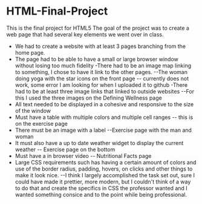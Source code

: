 # HTML-Final-Project
This is the final project for HTML5 
The goal of the project was to create a web page that had several key elements we went over in class.
 - We had to create a website with at least 3 pages branching from the home page.
 - The page had to be able to have a small or large browser window without losing too much fidelity 
 -There had to be an image map linking to something, I chose to have it link to the other pages. 
    --The woman doing yoga with the star icons on the front page
    -- currently does not work, some error I am looking for when I uploaded it to github
 -There had to be at least three image links that linked to outside websites
    --For this I used the three images on the Defining Wellness page 
 - All text needed to be displayed in a cohesive and responsive to the size of the window
 - Must have a table with multiple colors and multiple cell ranges
     -- this is on the exercise page
 - There must be an image with a label
    --Exercise page with the man and woman 
 - It must also have a up to date weather widget to display the current weather
    -- Exercise page on the bottom
 - Must have a in browser video 
    -- Nutritional Facts page
 - Large CSS requirements such has having a certain amount of colors and use of the border radius, 
    padding, hovers, on clicks and other things to make it look nice. 
    --I think I largely accomplished the task set out, sure I could have made it prettier, more modern,
      but I couldn't think of a way to do that and create the specifics in CSS the professor wanted and
      I wanted something consice and to the point while being professional. 
